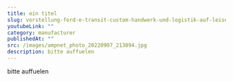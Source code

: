 ```yaml
---
title: ein titel
slug: vorstellung-ford-e-transit-custom-handwerk-und-logistik-auf-leisen-sohlen
youtubeLink: ""
category: manufacturer
publishedAt: ""
src: /images/ampnet_photo_20220907_213894.jpg
description: bitte auffuelen
---
```

bitte auffuelen